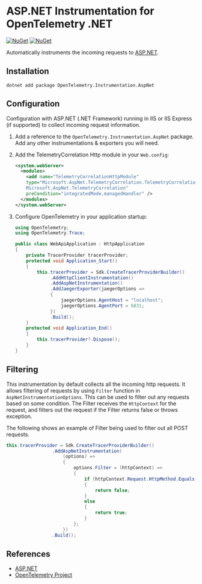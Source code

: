 # ASP.NET Instrumentation for OpenTelemetry .NET

[![NuGet](https://img.shields.io/nuget/v/OpenTelemetry.Instrumentation.AspNet.svg)](https://www.nuget.org/packages/OpenTelemetry.Instrumentation.AspNet)
[![NuGet](https://img.shields.io/nuget/dt/OpenTelemetry.Instrumentation.AspNet.svg)](https://www.nuget.org/packages/OpenTelemetry.Instrumentation.AspNet)

Automatically instruments the incoming requests to
[ASP.NET](https://docs.microsoft.com/aspnet/overview).

## Installation

```shell
dotnet add package OpenTelemetry.Instrumentation.AspNet
```

## Configuration

Configuration with ASP.NET (.NET Framework) running in IIS or IIS Express
(if supported) to collect incoming request information.

1. Add a reference to the `OpenTelemetry.Instrumentation.AspNet` package. Add
   any other instrumentations & exporters you will need.

2. Add the TelemetryCorrelation Http module in your `Web.config`:

    ```xml
    <system.webServer>
      <modules>
        <add name="TelemetryCorrelationHttpModule"
        type="Microsoft.AspNet.TelemetryCorrelation.TelemetryCorrelationHttpModule,
        Microsoft.AspNet.TelemetryCorrelation"
        preCondition="integratedMode,managedHandler" />
      </modules>
    </system.webServer>
    ```

3. Configure OpenTelemetry in your application startup:

    ```csharp
    using OpenTelemetry;
    using OpenTelemetry.Trace;

    public class WebApiApplication : HttpApplication
    {
        private TracerProvider tracerProvider;
        protected void Application_Start()
        {
            this.tracerProvider = Sdk.CreateTracerProviderBuilder()
                 .AddHttpClientInstrumentation()
                 .AddAspNetInstrumentation()
                 .AddJaegerExporter(jaegerOptions =>
                 {
                     jaegerOptions.AgentHost = "localhost";
                     jaegerOptions.AgentPort = 6831;
                 })
                 .Build();
        }
        protected void Application_End()
        {
            this.tracerProvider?.Dispose();
        }
    }
    ```

## Filtering

This instrumentation by default collects all the incoming http requests. It allows
filtering of requests by using `Filter` function in `AspNetInstrumentationOptions`.
This can be used to filter out any requests based on some condition. The Filter
receives the `HttpContext` for the request, and filters out the request if the Filter
returns false or throws exception.

The following shows an example of Filter being used to filter out all POST requests.

```csharp
this.tracerProvider = Sdk.CreateTracerProviderBuilder()
                 .AddAspNetInstrumentation(
                     (options) =>
                     {
                         options.Filter = (httpContext) =>
                         {
                             if (httpContext.Request.HttpMethod.Equals("POST"))
                             {
                                 return false;
                             }
                             else
                             {
                                 return true;
                             }
                         };
                     })
                 .Build();
```

## References

* [ASP.NET](https://dotnet.microsoft.com/apps/aspnet)
* [OpenTelemetry Project](https://opentelemetry.io/)
